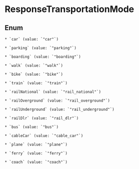 
# ResponseTransportationMode

## Enum


    * `car` (value: `"car"`)

    * `parking` (value: `"parking"`)

    * `boarding` (value: `"boarding"`)

    * `walk` (value: `"walk"`)

    * `bike` (value: `"bike"`)

    * `train` (value: `"train"`)

    * `railNational` (value: `"rail_national"`)

    * `railOverground` (value: `"rail_overground"`)

    * `railUnderground` (value: `"rail_underground"`)

    * `railDlr` (value: `"rail_dlr"`)

    * `bus` (value: `"bus"`)

    * `cableCar` (value: `"cable_car"`)

    * `plane` (value: `"plane"`)

    * `ferry` (value: `"ferry"`)

    * `coach` (value: `"coach"`)



